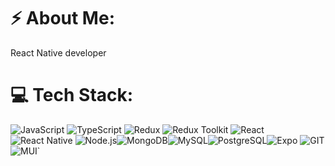 # ⚡️ About Me:
React Native developer


# 💻 Tech Stack:
![JavaScript](https://img.shields.io/badge/JavaScript-%23323330.svg?style=flat&logo=javascript&logoColor=%23F7DF1E) ![TypeScript](https://img.shields.io/badge/TypeScript-%23007ACC.svg?style=flat&logo=typescript&logoColor=white) ![Redux](https://img.shields.io/badge/Redux-%23593d88.svg?style=flat&logo=redux&logoColor=white) ![Redux Toolkit](https://img.shields.io/badge/Redux_Toolkit-%23764abc.svg?style=flat&logo=redux&logoColor=white) ![React](https://img.shields.io/badge/React-%2320232a.svg?style=flat&logo=react&logoColor=%2361DAFB) ![React Native](https://img.shields.io/badge/React_Native-%2320232a.svg?style=flat&logo=react&logoColor=%2361DAFB) ![Node.js](https://img.shields.io/badge/Node.js-%23323330.svg?style=flat&logo=node.js&logoColor=%23F7DF1E)![MongoDB](https://img.shields.io/badge/MongoDB-%23007ACC.svg?style=flat&logo=mongodb&logoColor=white)![MySQL](https://img.shields.io/badge/MySQL-%23007ACC.svg?style=flat&logo=mysql&logoColor=white)![PostgreSQL](https://img.shields.io/badge/PostgreSQL-%23007ACC.svg?style=flat&logo=postgresql&logoColor=white)![Expo](https://img.shields.io/badge/Expo-1C1E24?style=flat&logo=expo&logoColor=%23D04A37) ![GIT](https://img.shields.io/badge/Git-fc6d26?style=flat&logo=git&logoColor=white) ![MUI](https://img.shields.io/badge/Material--UI-%230081CB.svg?style=flat&logo=material-ui&logoColor=white)`
